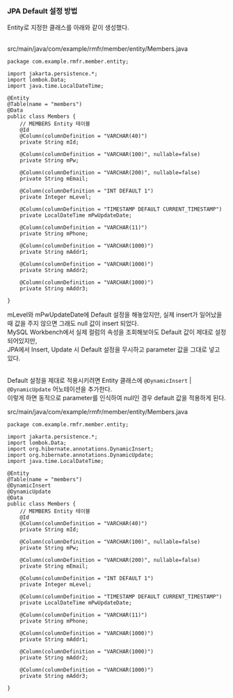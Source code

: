 ### JPA Default 설정 방법

Entity로 지정한 클래스를 아래와 같이 생성했다.
<br/><br/>

src/main/java/com/example/rmfr/member/entity/Members.java

```
package com.example.rmfr.member.entity;

import jakarta.persistence.*;
import lombok.Data;
import java.time.LocalDateTime;

@Entity
@Table(name = "members")
@Data
public class Members {
    // MEMBERS Entity 테이블
    @Id
    @Column(columnDefinition = "VARCHAR(40)")
    private String mId;

    @Column(columnDefinition = "VARCHAR(100)", nullable=false)
    private String mPw;

    @Column(columnDefinition = "VARCHAR(200)", nullable=false)
    private String mEmail;

    @Column(columnDefinition = "INT DEFAULT 1")
    private Integer mLevel;

    @Column(columnDefinition = "TIMESTAMP DEFAULT CURRENT_TIMESTAMP")
    private LocalDateTime mPwUpdateDate;

    @Column(columnDefinition = "VARCHAR(11)")
    private String mPhone;

    @Column(columnDefinition = "VARCHAR(1000)")
    private String mAddr1;

    @Column(columnDefinition = "VARCHAR(1000)")
    private String mAddr2;

    @Column(columnDefinition = "VARCHAR(1000)")
    private String mAddr3;

}
```

mLevel와 mPwUpdateDate에 Default 설정을 해놓았지만, 실제 insert가 일어났을 때 값을 주지 않으면 그래도 null 값이 insert 되었다.<br/>
MySQL Workbench에서 실제 컬럼의 속성을 조회해보아도 Default 값이 제대로 설정되어있지만,<br/>
JPA에서 Insert, Update 시 Default 설정을 무시하고 parameter 값을 그대로 넣고 있다.
<br/><br/>

Default 설정을 제대로 적용시키려면 Entity 클래스에 `@DynamicInsert` | `@DynamicUpdate` 어노테이션을 추가한다.<br/>
이렇게 하면 동적으로 parameter를 인식하여 null인 경우 default 값을 적용하게 된다.<br/>

src/main/java/com/example/rmfr/member/entity/Members.java

```
package com.example.rmfr.member.entity;

import jakarta.persistence.*;
import lombok.Data;
import org.hibernate.annotations.DynamicInsert;
import org.hibernate.annotations.DynamicUpdate;
import java.time.LocalDateTime;

@Entity
@Table(name = "members")
@DynamicInsert
@DynamicUpdate
@Data
public class Members {
    // MEMBERS Entity 테이블
    @Id
    @Column(columnDefinition = "VARCHAR(40)")
    private String mId;

    @Column(columnDefinition = "VARCHAR(100)", nullable=false)
    private String mPw;

    @Column(columnDefinition = "VARCHAR(200)", nullable=false)
    private String mEmail;

    @Column(columnDefinition = "INT DEFAULT 1")
    private Integer mLevel;

    @Column(columnDefinition = "TIMESTAMP DEFAULT CURRENT_TIMESTAMP")
    private LocalDateTime mPwUpdateDate;

    @Column(columnDefinition = "VARCHAR(11)")
    private String mPhone;

    @Column(columnDefinition = "VARCHAR(1000)")
    private String mAddr1;

    @Column(columnDefinition = "VARCHAR(1000)")
    private String mAddr2;

    @Column(columnDefinition = "VARCHAR(1000)")
    private String mAddr3;

}
```

